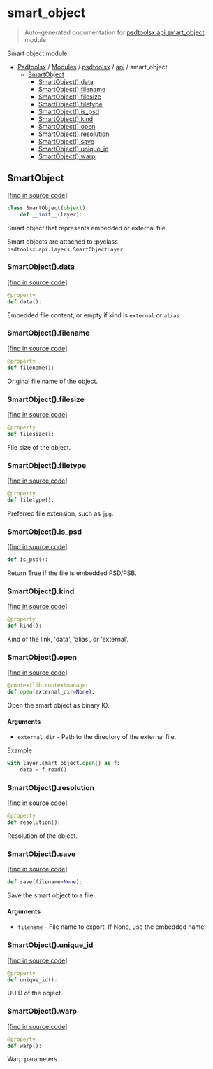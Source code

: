 # smart_object

> Auto-generated documentation for [psdtoolsx.api.smart_object](../../../psdtoolsx/api/smart_object.py) module.

Smart object module.

- [Psdtoolsx](../../README.md#psdtoolsx-index) / [Modules](../../README.md#psdtoolsx-modules) / [psdtoolsx](../index.md#psdtoolsx) / [api](index.md#api) / smart_object
    - [SmartObject](#smartobject)
        - [SmartObject().data](#smartobjectdata)
        - [SmartObject().filename](#smartobjectfilename)
        - [SmartObject().filesize](#smartobjectfilesize)
        - [SmartObject().filetype](#smartobjectfiletype)
        - [SmartObject().is_psd](#smartobjectis_psd)
        - [SmartObject().kind](#smartobjectkind)
        - [SmartObject().open](#smartobjectopen)
        - [SmartObject().resolution](#smartobjectresolution)
        - [SmartObject().save](#smartobjectsave)
        - [SmartObject().unique_id](#smartobjectunique_id)
        - [SmartObject().warp](#smartobjectwarp)

## SmartObject

[[find in source code]](../../../psdtoolsx/api/smart_object.py#L15)

```python
class SmartObject(object):
    def __init__(layer):
```

Smart object that represents embedded or external file.

Smart objects are attached to
:pyclass `psdtoolsx.api.layers.SmartObjectLayer`.

### SmartObject().data

[[find in source code]](../../../psdtoolsx/api/smart_object.py#L84)

```python
@property
def data():
```

Embedded file content, or empty if kind is `external` or `alias`

### SmartObject().filename

[[find in source code]](../../../psdtoolsx/api/smart_object.py#L51)

```python
@property
def filename():
```

Original file name of the object.

### SmartObject().filesize

[[find in source code]](../../../psdtoolsx/api/smart_object.py#L98)

```python
@property
def filesize():
```

File size of the object.

### SmartObject().filetype

[[find in source code]](../../../psdtoolsx/api/smart_object.py#L105)

```python
@property
def filetype():
```

Preferred file extension, such as `jpg`.

### SmartObject().is_psd

[[find in source code]](../../../psdtoolsx/api/smart_object.py#L110)

```python
def is_psd():
```

Return True if the file is embedded PSD/PSB.

### SmartObject().kind

[[find in source code]](../../../psdtoolsx/api/smart_object.py#L46)

```python
@property
def kind():
```

Kind of the link, 'data', 'alias', or 'external'.

### SmartObject().open

[[find in source code]](../../../psdtoolsx/api/smart_object.py#L56)

```python
@contextlib.contextmanager
def open(external_dir=None):
```

Open the smart object as binary IO.

#### Arguments

- `external_dir` - Path to the directory of the external file.

Example

```python
with layer.smart_object.open() as f:
    data = f.read()
```

### SmartObject().resolution

[[find in source code]](../../../psdtoolsx/api/smart_object.py#L119)

```python
@property
def resolution():
```

Resolution of the object.

### SmartObject().save

[[find in source code]](../../../psdtoolsx/api/smart_object.py#L124)

```python
def save(filename=None):
```

Save the smart object to a file.

#### Arguments

- `filename` - File name to export. If None, use the embedded name.

### SmartObject().unique_id

[[find in source code]](../../../psdtoolsx/api/smart_object.py#L93)

```python
@property
def unique_id():
```

UUID of the object.

### SmartObject().warp

[[find in source code]](../../../psdtoolsx/api/smart_object.py#L114)

```python
@property
def warp():
```

Warp parameters.
